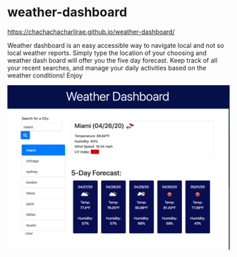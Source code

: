 # weather-dashboard

https://chachachacharlirae.github.io/weather-dashboard/

Weather dashboard is an easy accessible way to navigate local and not so local weather reports. Simply type the location of your choosing and weather dash board will offer you the five day forecast. Keep track of all your recent searches, and manage your daily activities based on the weather conditions! Enjoy

![screenshot of weather app](https://github.com/chachachacharlirae/weather-dashboard/blob/master/weather%20dash%20shot.png)
